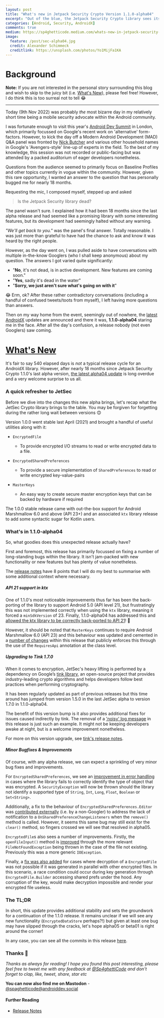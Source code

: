 ```yaml
---
layout: post
title: "What's new in Jetpack Security Crypto Version 1.1.0-alpha04"
excerpt: "Out of the blue, the Jetpack Security Crypto library sees its first update in 18 months. Let's take a look at what's new!"
categories: [Android, Security, AndroidX]
comments: true
medium: https://sp4ghetticode.medium.com/whats-new-in-jetpack-security-crypto-version-1-1-0-alpha04-fd850cd12d8a
image:
  feature: /post/sec-alpha04.jpg
  credit: Alexander Schimmeck
  creditlink: https://unsplash.com/photos/Yo1MijFa1KA
---
```


# Background 

**Note:** If you are not interested in the personal story surrounding this blog and wish to skip to the juicy bit (i.e. [What's New](#whats-new)), please feel free! However, I do think this is too surreal not to tell 😂 

---

Today (9th Nov 2022) was probably _the_ most bizarre day in my relatively short time being a mobile security advocate within the Android community. 

I was fortunate enough to visit this year's [Android Dev Summit](https://developer.android.com/events/dev-summit) in London, which primarily focussed on Google's recent work on 'alternative' form-factors. However, to kick the day off a Modern Android Development (MAD) Q&A panel was fronted by [Nick Butcher](https://twitter.com/crafty) and various other household names in Google's 'Avengers-style' line-up of experts in the field. To the best of my knowledge, this session was not recorded or public-facing but was attended by a packed auditorium of eager developers nonetheless.

Questions from the audience seemed to primarily focus on Baseline Profiles and other topics currently in vogue within the community. However, given this rare opportunity, I wanted an answer to the question that has personally bugged me for nearly 18 months.

Requesting the mic, I composed myself, stepped up and asked

> Is the Jetpack Security library dead?

The panel wasn't sure. I explained how it had been 18 months since the last alpha release and had seemed like a promising library with some interesting features, but its development had seemingly halted without any warning.

*"We'll get back to you."* was the panel's final answer. Totally reasonable. I was just more than grateful to have had the chance to ask and know it was heard by the right people.

However, as the day went on, I was pulled aside to have conversations with multiple in-the-know Googlers (who I shall keep anonymous) about my question. The answers I got varied quite significantly:

* "**No**, it's not dead, is in active development. New features are coming soon."
* "**Yes**, sadly it's dead in the water"
* "**Sorry, we just aren't sure what's going on with it**"

😂 Erm, ok? After these rather contradictory conversations (including a handful of confused tweets/toots from myself), I left having more questions than answers.

Then on my way home from the event, seemingly out of nowhere, the [latest AndroidX](https://developer.android.com/jetpack/androidx/versions/all-channel#november_9_2022) updates are announced and there it was, **1.1.0-alpha04** staring me in the face. After all the day's confusion, a release nobody (not even Googlers) saw coming.

# [What's New](#whats-new)

It's fair to say 540 elapsed days is *not* a typical release cycle for an AndroidX library. However, after nearly 18 months since Jetpack Security Crypto 1.1.0's last alpha version, [the latest alpha04 update](https://developer.android.com/jetpack/androidx/releases/security#1.1.0-alpha04) is long overdue and a very welcome surprise to us all.

### A quick refresher to JetSec

Before we dive into the changes this new alpha brings, let's recap what the JetSec Crypto library brings to the table. You may be forgiven for forgetting during the rather long wait between versions 😊

Version 1.0.0 went stable last April (2021) and brought a handful of useful utilities along with it:

* `EncryptedFile` 
  * To provide encrypted I/O streams to read or write encrypted data to a file.

* `EncryptedSharedPreferences` 
  * To provide a secure implementation of `SharedPreferences` to read or write encrypted key-value-pairs  

* `MasterKeys`
  * An easy way to create secure master encryption keys that can be backed by hardware if required


The 1.0.0 stable release came with out-the-box support for Android Marshmallow 6.0 and above (API 23+) and an associated `ktx` library release to add some syntactic sugar for Kotlin users.

### What's in 1.1.0-alpha04

So, what goodies does this unexpected release actually have?

First and foremost, this release has primarily focussed on fixing a number of long-standing bugs within the library. It isn't jam-packed with new functionality or new features but has plenty of value nonetheless. 

The [release notes](https://developer.android.com/jetpack/androidx/releases/security#1.1.0-alpha04) have 8 points that I will do my best to summarise with some additional context where necessary.

##### API 21 support in ktx 

One of 1.1.0's most noticeable improvements thus far has been the back-porting of the library to support Android 5.0 (API level 21), but frustratingly this was not implemented correctly when using the `ktx` library, meaning it forced a `minSdkVersion` of 23. Finally, 1.1.0-alpha04 has addressed this and [allowed the ktx library to be correctly back-ported to API 21](https://issuetracker.google.com/issues/193550375)! 🙌

However, it should be noted that `MasterKeys` continues to require Android Marshmallow 6.0 (API 23) and this behaviour was updated and cemented in a [number of changes](https://android-review.googlesource.com/#/q/I8b4b8354c197af50300ab37f7d1aeed8fdcd79df) within this release that publicly enforces this through the use of the `RequiresApi` annotation at the class level.

##### Upgrading to Tink 1.7.0

When it comes to encryption, JetSec's heavy lifting is performed by a dependency on Google’s [tink library](https://github.com/google/tink), an open-source project that provides industry-leading crypto algorithms and helps developers follow best practices when performing cryptography. 

It has been regularly updated as part of previous releases but  this time around has jumped from version 1.5.0 in the last JetSec alpha to version 1.7.0 in 1.1.0-alpha04. 

The benefit of this version bump is it also provides additional fixes for issues caused indirectly by tink. The removal of a ['noisy' log message](https://issuetracker.google.com/issues/185219606) in this release is just such an example. It might not be keeping developers awake at night, but is a welcome improvement nonetheless. 

For more on this version upgrade, see [tink's release notes](https://github.com/google/tink/releases/).

##### Minor Bugfixes & Improvements

Of course, with any alpha release, we can expect a sprinkling of very minor bug fixes and improvements. 

For `EncryptedSharedPreferences`, we see an [improvement in error handling](https://issuetracker.google.com/issues/241699427) in cases where the library fails to correctly identify the type of object that was encrypted. A `SecurityException` will now be thrown should the library not identify a supported type of `String`, `Int`, `Long`, `Float`, `Boolean` or `Set<String>`.

Additionally, a fix to the behaviour of `EncryptedSharedPreferences.Editor` was [contributed externally](https://android-review.googlesource.com/c/platform/frameworks/support/+/2163645) (i.e. by a non-Googler) to address the lack of notification to a `OnSharedPreferenceChangeListeners` when the `remove()` method is called. However, it seems this same bug may still exist for the `clear()` method, so fingers  crossed we will see that resolved in alpha05.

`EncryptedFile`s also sees a number of improvements. Firstly, the `openFileInput()` method is [improved](https://android-review.googlesource.com/#/q/I80e415bfd53e9e9f3b9a456d50b6b90c0a00c621) through the more relevant `FileNotFoundException` being thrown in the case of the file not existing. Previously this was a more generic `IOException`.

Finally, a [fix was also added](https://issuetracker.google.com/issues/136590547) for cases where decryption of a `EncryptedFile` was not possible if it was generated in parallel with other encrypted files. In this scenario, a race condition could occur during key generation through `EncryptedFile.Builder` accessing shared prefs under the hood. Any corruption of the key, would make decryption impossible and render your encrypted file useless.

### The TL;DR

In short, this update provides additional stability and sets the groundwork for a continuation of the 1.1.0 release. It remains unclear if we will see any new functionality (`EncryptedDataStore` perhaps?!) but given at least one bug may have slipped through the cracks, let's hope alpha05 or beta01 is right around the corner!

In any case, you can see all the commits in this release [here](https://android.googlesource.com/platform/frameworks/support/+log/66681ad83c328d0dd821b943bb3d375f02c1db61..a1e318590b217ecfce1b2de17eed2f18b6a680bb/security).

### Thanks 🌟

_Thanks as always for reading! I hope you found this post interesting, please feel free to tweet me with any feedback at [@Sp4ghettiCode](https://twitter.com/sp4ghetticode) and don't forget to clap, like, tweet, share, star etc_

**You can now also find me on Mastodon** - [@spaghetticode@androiddev.social](https://androiddev.social/web/@spaghetticode)

#### Further Reading

* [Release Notes](https://developer.android.com/jetpack/androidx/releases/security#1.1.0-alpha04)

